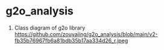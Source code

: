 # g2o_analysis
1. Class diagram of g2o library
https://github.com/zouyajing/g2o_analysis/blob/main/v2-fb35b76967fb6a81bdb35b17aa334d26_r.jpeg

